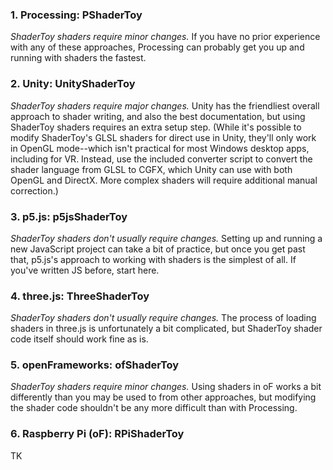 ### 1. Processing: PShaderToy
<i>ShaderToy shaders require minor changes.</i> If you have no prior experience with any of these approaches, Processing can probably get you up and running with shaders the fastest.

### 2. Unity: UnityShaderToy   
<i>ShaderToy shaders require major changes.</i> Unity has the friendliest overall approach to shader writing, and also the best documentation, but using ShaderToy shaders requires an extra setup step. (While it's possible to modify ShaderToy's GLSL shaders for direct use in Unity, they'll only work in OpenGL mode--which isn't practical for most Windows desktop apps, including for VR. Instead, use the included converter script to convert the shader language from GLSL to CGFX, which Unity can use with both OpenGL and DirectX. More complex shaders will require additional manual correction.)

### 3. p5.js: p5jsShaderToy
<i>ShaderToy shaders don't usually require changes.</i> Setting up and running a new JavaScript project can take a bit of practice, but once you get past that, p5.js's approach to working with shaders is the simplest of all. If you've written JS before, start here.

### 4. three.js: ThreeShaderToy
<i>ShaderToy shaders don't usually require changes.</i> The process of loading shaders in three.js is unfortunately a bit complicated, but ShaderToy shader code itself should work fine as is.
 
### 5. openFrameworks: ofShaderToy
<i>ShaderToy shaders require minor changes.</i> Using shaders in oF works a bit differently than you may be used to from other approaches, but modifying the shader code shouldn't be any more difficult than with Processing.

### 6. Raspberry Pi (oF): RPiShaderToy
TK


